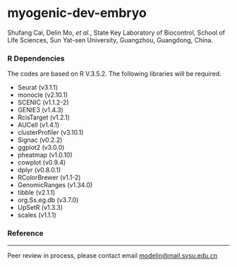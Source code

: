 # myogenic-dev-embryo

Shufang Cai, Delin Mo, *et al.*, State Key Laboratory of Biocontrol, School of Life Sciences, Sun Yat-sen University, Guangzhou, Guangdong, China.



### R Dependencies
The codes are based on R V.3.5.2. The following libraries will be required.

- Seurat (v3.1.1)
- monocle (v2.10.1)
- SCENIC (v1.1.2-2)
- GENIE3 (v1.4.3)
- RcisTarget (v1.2.1)
- AUCell (v1.4.1)
- clusterProfiler (v3.10.1)
- Signac (v0.2.2)
- ggplot2 (v3.0.0)
- pheatmap (v1.0.10)
- cowplot (v0.9.4)
- dplyr (v0.8.0.1)
- RColorBrewer (v1.1-2)
- GenomicRanges (v1.34.0)
- tibble (v2.1.1)
- org.Ss.eg.db (v3.7.0)
- UpSetR (v1.3.3)
- scales (v1.1.1)

### Reference
---------
Peer review in process, please contact email modelin@mail.sysu.edu.cn

